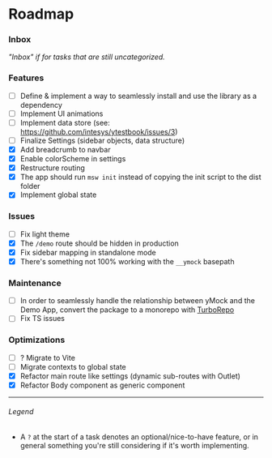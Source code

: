 # Roadmap

### Inbox

_"Inbox" if for tasks that are still uncategorized._

### Features

- [ ] Define & implement a way to seamlessly install and use the library as a dependency
- [ ] Implement UI animations
- [ ] Implement data store (see: <https://github.com/intesys/ytestbook/issues/3>)
- [ ] Finalize Settings (sidebar objects, data structure)
- [x] Add breadcrumb to navbar
- [x] Enable colorScheme in settings
- [x] Restructure routing
- [x] The app should run `msw init` instead of copying the init script to the dist folder
- [x] Implement global state

### Issues

- [ ] Fix light theme
- [x] The `/demo` route should be hidden in production
- [x] Fix sidebar mapping in standalone mode
- [x] There's something not 100% working with the `__ymock` basepath

### Maintenance

- [ ] In order to seamlessly handle the relationship between yMock and the Demo App, convert the package to a monorepo with [TurboRepo](https://turbo.build/repo/)
- [ ] Fix TS issues

### Optimizations

- [ ] ? Migrate to Vite
- [ ] Migrate contexts to global state
- [x] Refactor main route like settings (dynamic sub-routes with Outlet)
- [x] Refactor Body component as generic component

---

###### Legend

- A `?` at the start of a task denotes an optional/nice-to-have feature, or in general something you're still considering if it's worth implementing.
